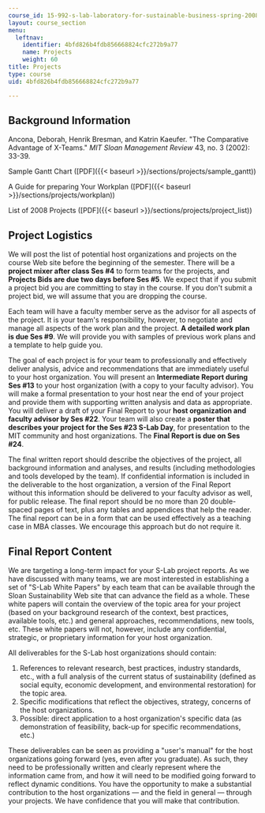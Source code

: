 ```yaml
---
course_id: 15-992-s-lab-laboratory-for-sustainable-business-spring-2008
layout: course_section
menu:
  leftnav:
    identifier: 4bfd826b4fdb856668824cfc272b9a77
    name: Projects
    weight: 60
title: Projects
type: course
uid: 4bfd826b4fdb856668824cfc272b9a77

---
```


Background Information
----------------------

Ancona, Deborah, Henrik Bresman, and Katrin Kaeufer. "The Comparative Advantage of X-Teams." _MIT Sloan Management Review_ 43, no. 3 (2002): 33-39.

Sample Gantt Chart ([PDF]({{< baseurl >}}/sections/projects/sample_gantt))

A Guide for preparing Your Workplan ([PDF]({{< baseurl >}}/sections/projects/workplan))

List of 2008 Projects ([PDF]({{< baseurl >}}/sections/projects/project_list))

Project Logistics
-----------------

We will post the list of potential host organizations and projects on the course Web site before the beginning of the semester. There will be a **project mixer after class Ses #4** to form teams for the projects, and **Projects Bids are due two days before Ses #5**. We expect that if you submit a project bid you are committing to stay in the course. If you don't submit a project bid, we will assume that you are dropping the course.

Each team will have a faculty member serve as the advisor for all aspects of the project. It is your team's responsibility, however, to negotiate and manage all aspects of the work plan and the project. **A detailed work plan is due Ses #9**. We will provide you with samples of previous work plans and a template to help guide you.

The goal of each project is for your team to professionally and effectively deliver analysis, advice and recommendations that are immediately useful to your host organization. You will present an **Intermediate Report during Ses #13** to your host organization (with a copy to your faculty advisor). You will make a formal presentation to your host near the end of your project and provide them with supporting written analysis and data as appropriate. You will deliver a draft of your Final Report to your **host organization and faculty advisor by Ses #22**. Your team will also create a **poster that describes your project for the Ses #23 S-Lab Day**, for presentation to the MIT community and host organizations. The **Final Report is due on Ses #24**.

The final written report should describe the objectives of the project, all background information and analyses, and results (including methodologies and tools developed by the team). If confidential information is included in the deliverable to the host organization, a version of the Final Report without this information should be delivered to your faculty advisor as well, for public release. The final report should be no more than 20 double-spaced pages of text, plus any tables and appendices that help the reader. The final report can be in a form that can be used effectively as a teaching case in MBA classes. We encourage this approach but do not require it.

Final Report Content
--------------------

We are targeting a long-term impact for your S-Lab project reports. As we have discussed with many teams, we are most interested in establishing a set of "S-Lab White Papers" by each team that can be available through the Sloan Sustainability Web site that can advance the field as a whole. These white papers will contain the overview of the topic area for your project (based on your background research of the context, best practices, available tools, etc.) and general approaches, recommendations, new tools, etc. These white papers will not, however, include any confidential, strategic, or proprietary information for your host organization.

All deliverables for the S-Lab host organizations should contain:

1.  References to relevant research, best practices, industry standards, etc., with a full analysis of the current status of sustainability (defined as social equity, economic development, and environmental restoration) for the topic area.
2.  Specific modifications that reflect the objectives, strategy, concerns of the host organizations.
3.  Possible: direct application to a host organization's specific data (as demonstration of feasibility, back-up for specific recommendations, etc.)

These deliverables can be seen as providing a "user's manual" for the host organizations going forward (yes, even after you graduate). As such, they need to be professionally written and clearly represent where the information came from, and how it will need to be modified going forward to reflect dynamic conditions. You have the opportunity to make a substantial contribution to the host organizations — and the field in general — through your projects. We have confidence that you will make that contribution.